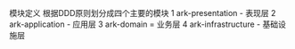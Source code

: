 模块定义
根据DDD原则划分成四个主要的模块
1 ark-presentation - 表现层
2 ark-application - 应用层
3 ark-domain = 业务层
4 ark-infrastructure - 基础设施层